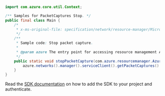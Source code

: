 ```java
import com.azure.core.util.Context;

/** Samples for PacketCaptures Stop. */
public final class Main {
    /*
     * x-ms-original-file: specification/network/resource-manager/Microsoft.Network/stable/2021-05-01/examples/NetworkWatcherPacketCaptureStop.json
     */
    /**
     * Sample code: Stop packet capture.
     *
     * @param azure The entry point for accessing resource management APIs in Azure.
     */
    public static void stopPacketCapture(com.azure.resourcemanager.AzureResourceManager azure) {
        azure.networks().manager().serviceClient().getPacketCaptures().stop("rg1", "nw1", "pc1", Context.NONE);
    }
}
```

Read the [SDK documentation](https://github.com/Azure/azure-sdk-for-java/blob/azure-resourcemanager_2.15.0/sdk/resourcemanager/azure-resourcemanager/README.md) on how to add the SDK to your project and authenticate.
